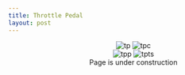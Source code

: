 ```yaml
---
title: Throttle Pedal
layout: post
---
```

<div style="text-align: center;">
<img src="https://www.donaldle.com/assets/images/ThrottlePedal.JPG" alt="tp" />
<img src="https://www.donaldle.com/assets/images/Throttlepedalcompare.JPG" alt="tpc" /> <br>
<img src="https://www.donaldle.com/assets/images/Throttlepedalprototype.JPG" alt="tpp" />
<img src="https://www.donaldle.com/assets/images/Torsionspringtesting.JPG" alt="tpts" />
</div>

<center>Page is under construction </center>

